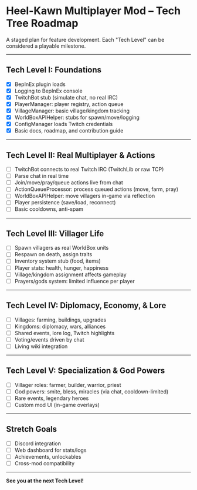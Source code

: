 # Heel-Kawn Multiplayer Mod – Tech Tree Roadmap

A staged plan for feature development. Each "Tech Level" can be considered a playable milestone.

---

## Tech Level I: Foundations
- [x] BepInEx plugin loads
- [x] Logging to BepInEx console
- [x] TwitchBot stub (simulate chat, no real IRC)
- [x] PlayerManager: player registry, action queue
- [x] VillageManager: basic village/kingdom tracking
- [x] WorldBoxAPIHelper: stubs for spawn/move/logging
- [x] ConfigManager loads Twitch credentials
- [x] Basic docs, roadmap, and contribution guide

---

## Tech Level II: Real Multiplayer & Actions
- [ ] TwitchBot connects to real Twitch IRC (TwitchLib or raw TCP)
- [ ] Parse chat in real time
- [ ] Join/move/pray/queue actions live from chat
- [ ] ActionQueueProcessor: process queued actions (move, farm, pray)
- [ ] WorldBoxAPIHelper: move villagers in-game via reflection
- [ ] Player persistence (save/load, reconnect)
- [ ] Basic cooldowns, anti-spam

---

## Tech Level III: Villager Life
- [ ] Spawn villagers as real WorldBox units
- [ ] Respawn on death, assign traits
- [ ] Inventory system stub (food, items)
- [ ] Player stats: health, hunger, happiness
- [ ] Village/kingdom assignment affects gameplay
- [ ] Prayers/gods system: limited influence per player

---

## Tech Level IV: Diplomacy, Economy, & Lore
- [ ] Villages: farming, buildings, upgrades
- [ ] Kingdoms: diplomacy, wars, alliances
- [ ] Shared events, lore log, Twitch highlights
- [ ] Voting/events driven by chat
- [ ] Living wiki integration

---

## Tech Level V: Specialization & God Powers
- [ ] Villager roles: farmer, builder, warrior, priest
- [ ] God powers: smite, bless, miracles (via chat, cooldown-limited)
- [ ] Rare events, legendary heroes
- [ ] Custom mod UI (in-game overlays)

---

## Stretch Goals
- [ ] Discord integration
- [ ] Web dashboard for stats/logs
- [ ] Achievements, unlockables
- [ ] Cross-mod compatibility

---

**See you at the next Tech Level!**
